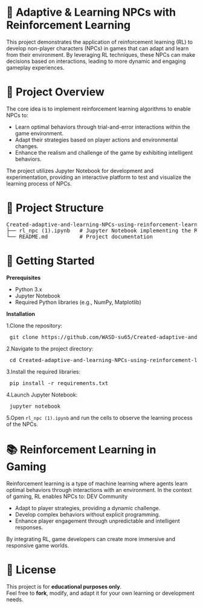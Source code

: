 # 🤖 Adaptive & Learning NPCs with Reinforcement Learning

This project demonstrates the application of reinforcement learning (RL) to develop non-player characters (NPCs) in games that can adapt and learn from their environment. By leveraging RL techniques, these NPCs can make decisions based on interactions, leading to more dynamic and engaging gameplay experiences.

# 🧠 Project Overview

The core idea is to implement reinforcement learning algorithms to enable NPCs to:

- Learn optimal behaviors through trial-and-error interactions within the game environment.
- Adapt their strategies based on player actions and environmental changes.
- Enhance the realism and challenge of the game by exhibiting intelligent behaviors.

The project utilizes Jupyter Notebook for development and experimentation, providing an interactive platform to test and visualize the learning process of NPCs.

# 📁 Project Structure

<pre>Created-adaptive-and-learning-NPCs-using-reinforcement-learning-in-games-Project/
├── rl_npc (1).ipynb   # Jupyter Notebook implementing the RL logic for NPCs
└── README.md          # Project documentation</pre>

# 🚀 Getting Started

**Prerequisites**
- Python 3.x
- Jupyter Notebook
- Required Python libraries (e.g., NumPy, Matplotlib)

**Installation**

1.Clone the repository:

<pre> git clone https://github.com/WASD-su65/Created-adaptive-and-learning-NPCs-using-reinforcement-learning-in-games-Project.git </pre>

2.Navigate to the project directory:

<pre> cd Created-adaptive-and-learning-NPCs-using-reinforcement-learning-in-games-Project </pre>

3.Install the required libraries:

<pre> pip install -r requirements.txt </pre>

4.Launch Jupyter Notebook:

<pre> jupyter notebook </pre>

5.Open `rl_npc (1).ipynb` and run the cells to observe the learning process of the NPCs.

# 📚 Reinforcement Learning in Gaming

Reinforcement learning is a type of machine learning where agents learn optimal behaviors through interactions with an environment. In the context of gaming, RL enables NPCs to:
DEV Community

- Adapt to player strategies, providing a dynamic challenge.
- Develop complex behaviors without explicit programming.
- Enhance player engagement through unpredictable and intelligent responses.

By integrating RL, game developers can create more immersive and responsive game worlds.

# 📄 License
This project is for **educational purposes only**.  
Feel free to **fork**, modify, and adapt it for your own learning or development needs.
